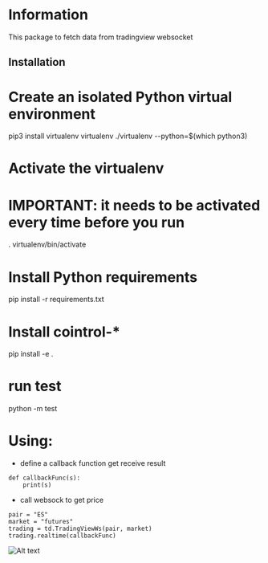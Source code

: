 # Information
This package to fetch data from tradingview websocket
## Installation

# Create an isolated Python virtual environment
pip3 install virtualenv
virtualenv ./virtualenv --python=$(which python3)

# Activate the virtualenv
# IMPORTANT: it needs to be activated every time before you run
. virtualenv/bin/activate

# Install Python requirements
pip install -r requirements.txt

# Install cointrol-*
pip install -e .

# run test
python -m test

# Using:

* define a callback function get receive result

```
def callbackFunc(s):
    print(s)
```

* call websock to get price

```
pair = "ES"
market = "futures"
trading = td.TradingViewWs(pair, market)
trading.realtime(callbackFunc)
```

![Alt text](https://github.com/dearvn/tradingview_ws/raw/main/console.png?raw=true "result")

